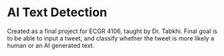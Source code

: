 # AI Text Detection
 Created as a final project for ECGR 4106, taught by Dr. Tabkhi. Final goal is to be able to input a tweet, and classify whether the tweet is more likely a human or an AI generated text. 

 
